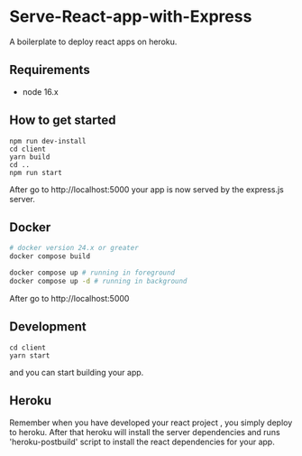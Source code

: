 # Serve-React-app-with-Express

A boilerplate to deploy react apps on heroku.

## Requirements

- node 16.x

## How to get started

```
npm run dev-install
cd client
yarn build
cd ..
npm run start

```
After go to http://localhost:5000
your app is now served by the express.js server.

## Docker

```sh
# docker version 24.x or greater
docker compose build

docker compose up # running in foreground
docker compose up -d # running in background
```

After go to http://localhost:5000

## Development

```
cd client
yarn start

```
and you can start building your app.

## Heroku

Remember when you have developed your react project , you simply deploy to heroku.
After that heroku will install the server dependencies and runs 'heroku-postbuild' 
script to install the react dependencies for your app.


